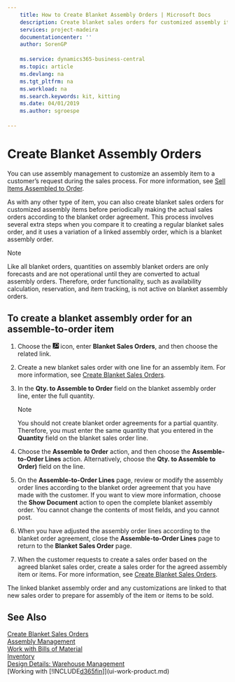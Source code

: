```yaml
---
    title: How to Create Blanket Assembly Orders | Microsoft Docs
    description: Create blanket sales orders for customized assembly items before periodically making the actual sales orders according to the blanket order agreement.
    services: project-madeira
    documentationcenter: ''
    author: SorenGP

    ms.service: dynamics365-business-central
    ms.topic: article
    ms.devlang: na
    ms.tgt_pltfrm: na
    ms.workload: na
    ms.search.keywords: kit, kitting
    ms.date: 04/01/2019
    ms.author: sgroespe

---
```

# Create Blanket Assembly Orders
You can use assembly management to customize an assembly item to a customer’s request during the sales process. For more information, see [Sell Items Assembled to Order](assembly-how-to-sell-items-assembled-to-order.md).  

 As with any other type of item, you can also create blanket sales orders for customized assembly items before periodically making the actual sales orders according to the blanket order agreement. This process involves several extra steps when you compare it to creating a regular blanket sales order, and it uses a variation of a linked assembly order, which is a blanket assembly order.

> [!NOTE]  
>  Like all blanket orders, quantities on assembly blanket orders are only forecasts and are not operational until they are converted to actual assembly orders. Therefore, order functionality, such as availability calculation, reservation, and item tracking, is not active on blanket assembly orders.  

## To create a blanket assembly order for an assemble\-to\-order item  
1. Choose the ![Lightbulb that opens the Tell Me feature](media/ui-search/search_small.png "Tell me what you want to do") icon, enter **Blanket Sales Orders**, and then choose the related link.  
2. Create a new blanket sales order with one line for an assembly item. For more information, see [Create Blanket Sales Orders](sales-how-to-create-blanket-sales-orders.md).  
3. In the **Qty. to Assemble to Order** field on the blanket assembly order line, enter the full quantity.

    > [!NOTE]  
    >  You should not create blanket order agreements for a partial quantity. Therefore, you must enter the same quantity that you entered in the **Quantity** field on the blanket sales order line.  

4. Choose the **Assemble to Order** action, and then choose the **Assemble-to-Order Lines** action. Alternatively, choose the **Qty. to Assemble to Order)** field on the line.  
5. On the **Assemble-to-Order Lines** page, review or modify the assembly order lines according to the blanket order agreement that you have made with the customer. If you want to view more information, choose the **Show Document** action to open the complete blanket assembly order. You cannot change the contents of most fields, and you cannot post.  
6. When you have adjusted the assembly order lines according to the blanket order agreement, close the **Assemble-to-Order Lines** page to return to the **Blanket Sales Order** page.  
7. When the customer requests to create a sales order based on the agreed blanket sales order, create a sales order for the agreed assembly item or items. For more information, see [Create Blanket Sales Orders](sales-how-to-create-blanket-sales-orders.md).

The linked blanket assembly order and any customizations are linked to that new sales order to prepare for assembly of the item or items to be sold.  

## See Also
[Create Blanket Sales Orders](sales-how-to-create-blanket-sales-orders.md)  
[Assembly Management](assembly-assemble-items.md)  
[Work with Bills of Material](inventory-how-work-BOMs.md)  
[Inventory](inventory-manage-inventory.md)  
[Design Details: Warehouse Management](design-details-warehouse-management.md)  
[Working with [!INCLUDE[d365fin](includes/d365fin_md.md)]](ui-work-product.md)

